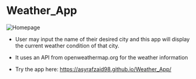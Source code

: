 # Weather_App

![Homepage](https://user-images.githubusercontent.com/112838805/201485168-a02922bc-8451-4a6b-b216-3109aba2e771.jpg)

* User may input the name of their desired city and this app will display the current weather condition of that city.

* It uses an API from openweathermap.org for the weather information

* Try the app here: https://asyrafzaid98.github.io/Weather_App/
